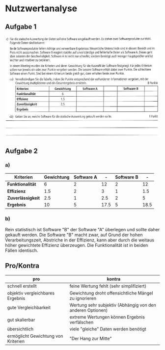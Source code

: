 # Nutzwertanalyse
## Aufgabe 1
<img src="/assets/1 Aufgabe Nutzwertanalyse GA2 20S.PNG" width=800/>

## Aufgabe 2

### a)
| Kriterien           | Gewichtung | Software A | -    | Software B | -    |
| ------------------- | ---------- | ---------- | ---- | ---------- | ---- |
| **Funktionalität**  | 6          | 2          | 12   | 2          | 12   |
| **Effizienz**       | 1.5        | 2          | 3    | 1          | 1.5  |
| **Zuverlässigkeit** | 2.5        | 1          | 2.5  | 2          | 5    |
| **Ergebnis**        | 10         | 5          | 17.5 | 5          | 18.5 |

### b)
Rein statistisch ist Software "B" der Software "A" überlegen und sollte daher gekauft werden.
Die Software "B" macht zwar, auf Grund der hohen Verarbeitungszeit,  Abstriche in der Effizienz, kann aber durch die weitaus höher gewichtete Effizienz überzeugen. Die Funktionalität ist in beiden Fällen identisch.

## Pro/Kontra

| pro                                 | kontra                                                     |
| ----------------------------------- | ---------------------------------------------------------- |
| schnell erstellt                    | feine Wertung fehlt (sehr simplifiziert)                   |
| objektiv vergleichbares Ergebnis    | Gewichtung droht offensichtliche Mängel zu ignorieren      |
| gute Vergleichbarkeit               | Wertung sehr subjektiv (Abhängig von den anderen Optionen) |
| gut skalierbar                      | extreme Wertungen können Ergebnis verfälschen              |
| übersichtlich                       | viele "gleiche" Daten werden benötigt                      |
| ermöglicht Gewichtung von Kriterien | "Der Hang zur Mitte" |

